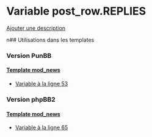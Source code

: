 # Variable post_row.REPLIES
[Ajouter une description](https://fa-tvars.appspot.com/post_row.REPLIES)

n## Utilisations dans les templates

### Version PunBB

#### [Template mod_news](punbb/mod_news.md)
* [Variable à la ligne 53](../punbb/mod_news.tpl#L53)

### Version phpBB2

#### [Template mod_news](subsilver/mod_news.md)
* [Variable à la ligne 65](../subsilver/mod_news.tpl#L65)